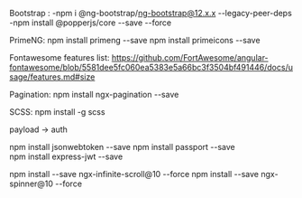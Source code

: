 Bootstrap : 
-npm i @ng-bootstrap/ng-bootstrap@12.x.x --legacy-peer-deps
-npm install @popperjs/core --save --force

PrimeNG:
npm install primeng --save
npm install primeicons --save

Fontawesome features list:
https://github.com/FortAwesome/angular-fontawesome/blob/5581dee5fc060ea5383e5a66bc3f3504bf491446/docs/usage/features.md#size

Pagination:
npm install ngx-pagination --save

SCSS:
npm install -g scss

payload -> auth

npm install jsonwebtoken --save 
npm install passport --save  
npm install express-jwt --save  

npm install --save ngx-infinite-scroll@10 --force
npm install --save ngx-spinner@10 --force